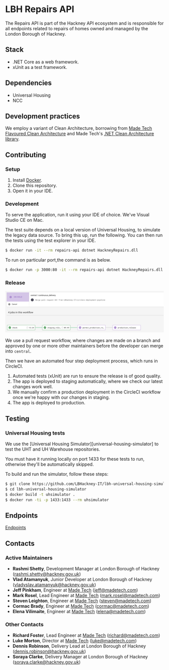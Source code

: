 # LBH Repairs API

The Repairs API is part of the Hackney API ecosystem and is responsible for all endpoints related to repairs of homes owned and managed by the London Borough of Hackney.

## Stack

- .NET Core as a web framework.
- xUnit as a test framework.

## Dependencies

- Universal Housing
- NCC

## Development practices

We employ a variant of Clean Architecture, borrowing from [Made Tech Flavoured Clean Architecture][mt-ca] and Made Tech's [.NET Clean Architecture library][dotnet-ca].

## Contributing

### Setup

1. Install [Docker][docker-download].
2. Clone this repository.
3. Open it in your IDE.

### Development

To serve the application, run it using your IDE of choice. We've Visual Studio CE on Mac.

The test suite depends on a local version of Universal Housing, to simulate the legacy data source. To bring this up, run the following. You can then run the tests using the test explorer in your IDE.

```sh
$ docker run -it --rm repairs-api dotnet HackneyRepairs.dll
```
To run on particular port,the command is as below.
```sh
$ docker run -p 3000:80 -it --rm repairs-api dotnet HackneyRepairs.dll
```
### Release

![Circle CI Workflow Example](docs/circle_ci_workflow.png)

We use a pull request workflow, where changes are made on a branch and approved by one or more other maintainers before the developer can merge into `central`.

Then we have an automated four step deployment process, which runs in CircleCI.

1. Automated tests (xUnit) are run to ensure the release is of good quality.
2. The app is deployed to staging automatically, where we check our latest changes work well.
3. We manually confirm a production deployment in the CircleCI workflow once we're happy with our changes in staging.
4. The app is deployed to production.

## Testing

### Universal Housing tests

We use the [Universal Housing Simulator][universal-housing-simulator] to test the UHT and UH Warehouse repositories.

You must have it running locally on port 1433 for these tests to run, otherwise they'll be automatically skipped.

To build and run the simulator, follow these steps:

```sh
$ git clone https://github.com/LBHackney-IT/lbh-universal-housing-simulator
$ cd lbh-universal-housing-simulator
$ docker build -t uhsimulator .
$ docker run -ti -p 1433:1433 --rm uhsimulator
```
## Endpoints
 [Endpoints](docs/endpoints.md)
 
## Contacts

### Active Maintainers

- **Rashmi Shetty**, Development Manager at London Borough of Hackney (rashmi.shetty@hackney.gov.uk)
- **Vlad Atamanyuk**, Junior Developer at London Borough of Hackney (vladyslav.atamanyuk@hackney.gov.uk)
- **Jeff Pinkham**, Engineer at [Made Tech][made-tech] (jeff@madetech.com)
- **Mark Rosel**, Lead Engineer at [Made Tech][made-tech] (mark.rosel@madetech.com)
- **Steven Leighton**, Engineer at [Made Tech][made-tech] (steven@madetech.com)
- **Cormac Brady**, Engineer at [Made Tech][made-tech] (cormac@madetech.com)
- **Elena Vilimaite**, Engineer at [Made Tech][made-tech] (elena@madetech.com)

### Other Contacts

- **Richard Foster**, Lead Engineer at [Made Tech][made-tech] (richard@madetech.com)
- **Luke Morton**, Director at [Made Tech][made-tech] (luke@madetech.com)
- **Dennis Robinson**, Delivery Lead at London Borough of Hackney (dennis.robinson@hackney.gov.uk)
- **Soraya Clarke**, Delivery Manager at London Borough of Hackney (soraya.clarke@hackney.gov.uk)

[docker-download]: https://www.docker.com/products/docker-desktop
[mt-ca]: https://github.com/madetech/clean-architecture
[made-tech]: https://madetech.com/
[dotnet-ca]: https://github.com/madetech/dotnet-ca
[Endpoints]: docs/endpoints.md

